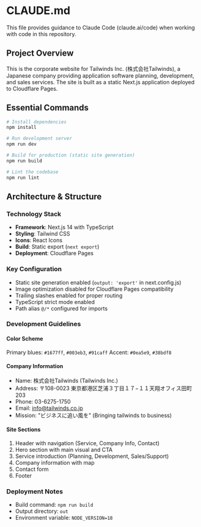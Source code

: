 # CLAUDE.md

This file provides guidance to Claude Code (claude.ai/code) when working with code in this repository.

## Project Overview

This is the corporate website for Tailwinds Inc. (株式会社Tailwinds), a Japanese company providing application software planning, development, and sales services. The site is built as a static Next.js application deployed to Cloudflare Pages.

## Essential Commands

```bash
# Install dependencies
npm install

# Run development server
npm run dev

# Build for production (static site generation)
npm run build

# Lint the codebase
npm run lint
```

## Architecture & Structure

### Technology Stack
- **Framework**: Next.js 14 with TypeScript
- **Styling**: Tailwind CSS
- **Icons**: React Icons
- **Build**: Static export (`next export`)
- **Deployment**: Cloudflare Pages

### Key Configuration
- Static site generation enabled (`output: 'export'` in next.config.js)
- Image optimization disabled for Cloudflare Pages compatibility
- Trailing slashes enabled for proper routing
- TypeScript strict mode enabled
- Path alias `@/*` configured for imports

### Development Guidelines

#### Color Scheme
Primary blues: `#1677ff`, `#003eb3`, `#91caff`
Accent: `#0ea5e9`, `#38bdf8`

#### Company Information
- Name: 株式会社Tailwinds (Tailwinds Inc.)
- Address: 〒108-0023 東京都港区芝浦３丁目１７−１１天翔オフィス田町 203
- Phone: 03-6275-1750
- Email: info@tailwinds.co.jp
- Mission: "ビジネスに追い風を" (Bringing tailwinds to business)

#### Site Sections
1. Header with navigation (Service, Company Info, Contact)
2. Hero section with main visual and CTA
3. Service introduction (Planning, Development, Sales/Support)
4. Company information with map
5. Contact form
6. Footer

### Deployment Notes
- Build command: `npm run build`
- Output directory: `out`
- Environment variable: `NODE_VERSION=18`